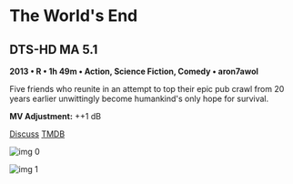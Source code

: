 # The World's End

## DTS-HD MA 5.1

**2013 • R • 1h 49m • Action, Science Fiction, Comedy • aron7awol**

Five friends who reunite in an attempt to top their epic pub crawl from 20 years earlier unwittingly become humankind's only hope for survival.

**MV Adjustment:** ++1 dB

[Discuss](https://www.avsforum.com/threads/bass-eq-for-filtered-movies.2995212/post-58015350)  [TMDB](107985)

![img 0](https://i.imgur.com/yse9xAl.jpg)

![img 1](https://i.imgur.com/erfu7QV.png)

